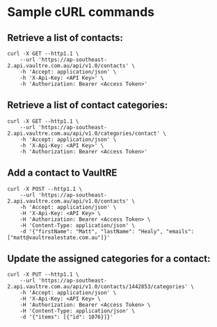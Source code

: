 # Sample cURL commands

## Retrieve a list of contacts:

```
curl -X GET --http1.1 \
    --url 'https://ap-southeast-2.api.vaultre.com.au/api/v1.0/contacts' \
    -h 'Accept: application/json' \
    -h 'X-Api-Key: <API Key>' \
    -h 'Authorization: Bearer <Access Token>'
```

## Retrieve a list of contact categories:

```
curl -X GET --http1.1 \
    --url 'https://ap-southeast-2.api.vaultre.com.au/api/v1.0/categories/contact' \
    -h 'Accept: application/json' \
    -h 'X-Api-Key: <API Key>' \
    -h 'Authorization: Bearer <Access Token>'
```

## Add a contact to VaultRE

```
curl -X POST --http1.1 \
    --url 'https://ap-southeast-2.api.vaultre.com.au/api/v1.0/contacts' \
    -h 'Accept: application/json' \
    -H 'X-Api-Key: <API Key> \
    -H 'Authorization: Bearer <Access Token> \
    -H 'Content-Type: application/json' \
    -d '{"firstName": "Matt", "lastName": "Healy", "emails": ["matt@vaultrealestate.com.au"]}'
```

## Update the assigned categories for a contact:
```
curl -X PUT --http1.1 \
    --url 'https://ap-southeast-2.api.vaultre.com.au/api/v1.0/contacts/1442853/categories' \
    -h 'Accept: application/json' \
    -H 'X-Api-Key: <API Key> \
    -H 'Authorization: Bearer <Access Token> \
    -H 'Content-Type: application/json' \
    -d '{"items": [{"id": 1076}]}'
```
